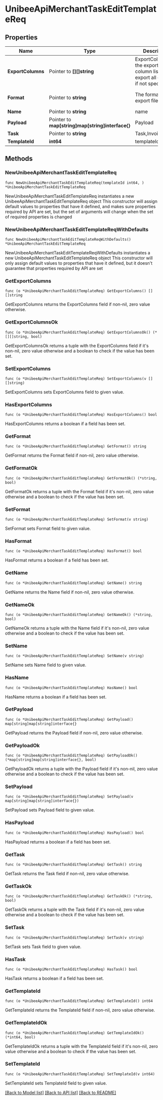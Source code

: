 # UnibeeApiMerchantTaskEditTemplateReq

## Properties

Name | Type | Description | Notes
------------ | ------------- | ------------- | -------------
**ExportColumns** | Pointer to **[][]string** | ExportColumns, the export file column list, will export all columns if not specified | [optional] 
**Format** | Pointer to **string** | The format of export file, xlsx|csv, will be xlsx if not specified | [optional] 
**Name** | Pointer to **string** | name | [optional] 
**Payload** | Pointer to **map[string]map[string]interface{}** | Payload | [optional] 
**Task** | Pointer to **string** | Task,InvoiceExport|UserExport|SubscriptionExport|TransactionExport|DiscountExport|UserDiscountExport | [optional] 
**TemplateId** | **int64** | templateId | 

## Methods

### NewUnibeeApiMerchantTaskEditTemplateReq

`func NewUnibeeApiMerchantTaskEditTemplateReq(templateId int64, ) *UnibeeApiMerchantTaskEditTemplateReq`

NewUnibeeApiMerchantTaskEditTemplateReq instantiates a new UnibeeApiMerchantTaskEditTemplateReq object
This constructor will assign default values to properties that have it defined,
and makes sure properties required by API are set, but the set of arguments
will change when the set of required properties is changed

### NewUnibeeApiMerchantTaskEditTemplateReqWithDefaults

`func NewUnibeeApiMerchantTaskEditTemplateReqWithDefaults() *UnibeeApiMerchantTaskEditTemplateReq`

NewUnibeeApiMerchantTaskEditTemplateReqWithDefaults instantiates a new UnibeeApiMerchantTaskEditTemplateReq object
This constructor will only assign default values to properties that have it defined,
but it doesn't guarantee that properties required by API are set

### GetExportColumns

`func (o *UnibeeApiMerchantTaskEditTemplateReq) GetExportColumns() [][]string`

GetExportColumns returns the ExportColumns field if non-nil, zero value otherwise.

### GetExportColumnsOk

`func (o *UnibeeApiMerchantTaskEditTemplateReq) GetExportColumnsOk() (*[][]string, bool)`

GetExportColumnsOk returns a tuple with the ExportColumns field if it's non-nil, zero value otherwise
and a boolean to check if the value has been set.

### SetExportColumns

`func (o *UnibeeApiMerchantTaskEditTemplateReq) SetExportColumns(v [][]string)`

SetExportColumns sets ExportColumns field to given value.

### HasExportColumns

`func (o *UnibeeApiMerchantTaskEditTemplateReq) HasExportColumns() bool`

HasExportColumns returns a boolean if a field has been set.

### GetFormat

`func (o *UnibeeApiMerchantTaskEditTemplateReq) GetFormat() string`

GetFormat returns the Format field if non-nil, zero value otherwise.

### GetFormatOk

`func (o *UnibeeApiMerchantTaskEditTemplateReq) GetFormatOk() (*string, bool)`

GetFormatOk returns a tuple with the Format field if it's non-nil, zero value otherwise
and a boolean to check if the value has been set.

### SetFormat

`func (o *UnibeeApiMerchantTaskEditTemplateReq) SetFormat(v string)`

SetFormat sets Format field to given value.

### HasFormat

`func (o *UnibeeApiMerchantTaskEditTemplateReq) HasFormat() bool`

HasFormat returns a boolean if a field has been set.

### GetName

`func (o *UnibeeApiMerchantTaskEditTemplateReq) GetName() string`

GetName returns the Name field if non-nil, zero value otherwise.

### GetNameOk

`func (o *UnibeeApiMerchantTaskEditTemplateReq) GetNameOk() (*string, bool)`

GetNameOk returns a tuple with the Name field if it's non-nil, zero value otherwise
and a boolean to check if the value has been set.

### SetName

`func (o *UnibeeApiMerchantTaskEditTemplateReq) SetName(v string)`

SetName sets Name field to given value.

### HasName

`func (o *UnibeeApiMerchantTaskEditTemplateReq) HasName() bool`

HasName returns a boolean if a field has been set.

### GetPayload

`func (o *UnibeeApiMerchantTaskEditTemplateReq) GetPayload() map[string]map[string]interface{}`

GetPayload returns the Payload field if non-nil, zero value otherwise.

### GetPayloadOk

`func (o *UnibeeApiMerchantTaskEditTemplateReq) GetPayloadOk() (*map[string]map[string]interface{}, bool)`

GetPayloadOk returns a tuple with the Payload field if it's non-nil, zero value otherwise
and a boolean to check if the value has been set.

### SetPayload

`func (o *UnibeeApiMerchantTaskEditTemplateReq) SetPayload(v map[string]map[string]interface{})`

SetPayload sets Payload field to given value.

### HasPayload

`func (o *UnibeeApiMerchantTaskEditTemplateReq) HasPayload() bool`

HasPayload returns a boolean if a field has been set.

### GetTask

`func (o *UnibeeApiMerchantTaskEditTemplateReq) GetTask() string`

GetTask returns the Task field if non-nil, zero value otherwise.

### GetTaskOk

`func (o *UnibeeApiMerchantTaskEditTemplateReq) GetTaskOk() (*string, bool)`

GetTaskOk returns a tuple with the Task field if it's non-nil, zero value otherwise
and a boolean to check if the value has been set.

### SetTask

`func (o *UnibeeApiMerchantTaskEditTemplateReq) SetTask(v string)`

SetTask sets Task field to given value.

### HasTask

`func (o *UnibeeApiMerchantTaskEditTemplateReq) HasTask() bool`

HasTask returns a boolean if a field has been set.

### GetTemplateId

`func (o *UnibeeApiMerchantTaskEditTemplateReq) GetTemplateId() int64`

GetTemplateId returns the TemplateId field if non-nil, zero value otherwise.

### GetTemplateIdOk

`func (o *UnibeeApiMerchantTaskEditTemplateReq) GetTemplateIdOk() (*int64, bool)`

GetTemplateIdOk returns a tuple with the TemplateId field if it's non-nil, zero value otherwise
and a boolean to check if the value has been set.

### SetTemplateId

`func (o *UnibeeApiMerchantTaskEditTemplateReq) SetTemplateId(v int64)`

SetTemplateId sets TemplateId field to given value.



[[Back to Model list]](../README.md#documentation-for-models) [[Back to API list]](../README.md#documentation-for-api-endpoints) [[Back to README]](../README.md)


